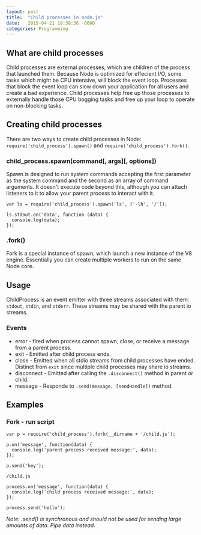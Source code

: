 ```yaml
---
layout: post
title:  "Child processes in node.js"
date:   2015-04-21 18:38:36 -0600
categories: Programming
---
```


## What are child processes

Child processes are external processes, which are children of the process that launched them. Because Node is optimized for effecient I/O, some tasks which might be CPU intensive, will block the event loop. Processes that block the event loop can slow down your application for all users and create a bad experience. Child processes help free up those processes to externally handle those CPU bogging tasks and free up your loop to operate on non-blocking tasks.

## Creating child processes

There are two ways to create child processes in Node: `require('child_process').spawn()` and `require('child_process').fork()`.

### child_process.spawn(command[, args][, options])

Spawn is designed to run system commands accepting the first parameter as the system command and the second as an array of command arguments. It doesn't execute code beyond this, although you can attach listeners to it to allow your parent process to interact with it.

	var ls = require('child_process').spawn('ls', ['-lh', '/']);

	ls.stdout.on('data', function (data) {
	  console.log(data);
	});

### .fork()

Fork is a special instance of spawn, which launch a new instance of the V8 engine. Essentially you can create multiple workers to run on the same Node core.

## Usage

ChildProcess is an event emitter with three streams associated with them: `stdout`, `stdin`, and `stderr`. These streams may be shared with the parent io streams.

### Events
*	error - fired when process cannot spawn, close, or receive a message from a parent process.
*	exit - Emitted after child process ends.
*	close - Emitted when all stdio streams from child processes have ended. Distinct from `exit` since multiple child processes may share io streams.
*	disconnect - Emitted after calling the `.disconnect()` method in parent or child.
*	message - Responde to `.send(message, [sendHandle])` method.

## Examples

### Fork - run script

	var p = require('child_process').fork(__dirname + '/child.js');

	p.on('message', function(data) {
	  console.log('parent process received message:', data);
	});

	p.send('hey');

`/child.js`

    process.on('message', function(data) {
	  console.log('child process received message:', data);
	});

	process.send('hello');

*Note: .send() is synchronous and should not be used for sending large amounts of data. Pipe data instead.*